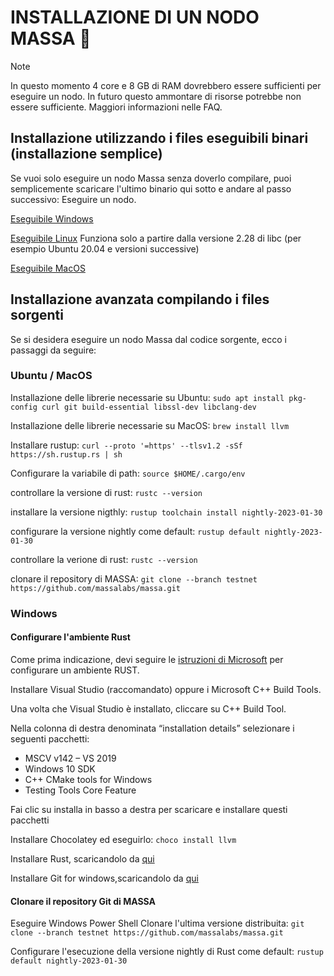 # INSTALLAZIONE DI UN NODO MASSA :mechanical_arm:

Note

In questo momento 4 core e 8 GB di RAM dovrebbero essere sufficienti per eseguire un nodo. In futuro questo ammontare di risorse potrebbe non essere sufficiente.
Maggiori informazioni nelle FAQ.

## Installazione utilizzando i files eseguibili binari (installazione semplice)
 

Se vuoi solo eseguire un nodo Massa senza doverlo compilare,  puoi semplicemente scaricare l'ultimo binario qui sotto e andare al passo successivo: 
Eseguire un nodo.

 
[Eseguibile Windows](https://github.com/massalabs/massa/releases/download/TEST.19.3/massa_TEST.19.3_release_windows.zip)

[Eseguibile Linux](https://github.com/massalabs/massa/releases/download/TEST.19.3/massa_TEST.19.3_release_linux.tar.gz)  Funziona solo a partire dalla versione 2.28 di libc (per esempio Ubuntu 20.04 e versioni successive)

[Eseguibile MacOS](https://github.com/massalabs/massa/releases/download/TEST.19.3/massa_TEST.19.3_release_macos.tar.gz)


## Installazione avanzata compilando i files sorgenti


Se si desidera eseguire un nodo Massa dal codice sorgente, ecco i passaggi da seguire:

### Ubuntu / MacOS

Installazione delle librerie necessarie su Ubuntu: 
```sudo apt install pkg-config curl git build-essential libssl-dev libclang-dev```

Installazione delle librerie necessarie su MacOS: 
```brew install llvm```

Installare rustup: 
```curl --proto '=https' --tlsv1.2 -sSf https://sh.rustup.rs | sh```

Configurare la variabile di path: 
```source $HOME/.cargo/env```

controllare la versione di rust: 
```rustc --version```

installare la versione nigthly: 
```rustup toolchain install nightly-2023-01-30```

configurare la versione nightly come default: 
```rustup default nightly-2023-01-30```

controllare la verione di rust: 
```rustc --version```

clonare il repository di MASSA: 
```git clone --branch testnet https://github.com/massalabs/massa.git```


### Windows

#### Configurare l'ambiente Rust

Come prima indicazione, devi seguire le [istruzioni di Microsoft](https://docs.microsoft.com/en-gb/windows/dev-environment/rust/setup) per configurare un ambiente RUST.

Installare Visual Studio (raccomandato) oppure i Microsoft C++ Build Tools.

Una volta che Visual Studio è installato, cliccare su C++ Build Tool. 

Nella colonna di destra denominata “installation details” selezionare i seguenti pacchetti: 

+ MSCV v142 – VS 2019
+ Windows 10 SDK
+ C++ CMake tools for Windows
+ Testing Tools Core Feature

Fai clic su installa in basso a destra per scaricare e installare questi pacchetti

Installare Chocolatey ed eseguirlo: 
```choco install llvm```

Installare Rust, scaricandolo da [qui](https://www.rust-lang.org/tools/install)  

Installare Git for windows,scaricandolo da [qui](https://git-scm.com/download/win)

#### Clonare il repository Git di MASSA

Eseguire Windows Power Shell
Clonare l'ultima versione distribuita: 
```git clone --branch testnet https://github.com/massalabs/massa.git```

Configurare l'esecuzione della versione nightly di Rust come default: 
```rustup default nightly-2023-01-30```
